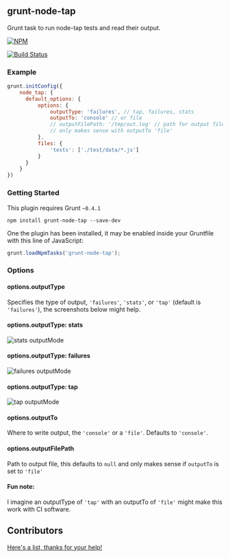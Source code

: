 ## grunt-node-tap
Grunt task to run node-tap tests and read their output.

[![NPM](https://nodei.co/npm/grunt-node-tap.png)](https://nodei.co/npm/grunt-node-tap/)

[![Build Status](https://travis-ci.org/maxnachlinger/grunt-node-tap.png?branch=master)](https://travis-ci.org/maxnachlinger/grunt-node-tap)

### Example
```js
grunt.initConfig({
    node_tap: {
      default_options: {
          options: {
              outputType: 'failures', // tap, failures, stats
              outputTo: 'console' // or file
              // outputFilePath: '/tmp/out.log' // path for output file, 
              // only makes sense with outputTo 'file'
          },
          files: {
              'tests': ['./test/data/*.js']
          }
      }
    }
})
```

### Getting Started
This plugin requires Grunt `~0.4.1` 
```shell
npm install grunt-node-tap --save-dev
```
One the plugin has been installed, it may be enabled inside your Gruntfile with this line of JavaScript:
```js
grunt.loadNpmTasks('grunt-node-tap');
```

### Options

#### options.outputType
Specifies the type of output, `'failures'`, `'stats'`, or `'tap'` (default is `'failures'`), 
the screenshots below might help.


#### options.outputType: stats
![stats outputMode](https://raw.github.com/maxnachlinger/grunt-node-tap/master/doc/stats.png)

#### options.outputType: failures
![failures outputMode](https://raw.github.com/maxnachlinger/grunt-node-tap/master/doc/failures.png)

#### options.outputType: tap
![tap outputMode](https://raw.github.com/maxnachlinger/grunt-node-tap/master/doc/tap.png)

#### options.outputTo
Where to write output, the `'console'` or a `'file'`. Defaults to `'console'`. 

#### options.outputFilePath
Path to output file, this defaults to `null` and only makes sense if `outputTo` is set to `'file'`

#### Fun note:
I imagine an outputType of `'tap'` with an outputTo of `'file'` might make this work with CI software.

## Contributors
[Here's a list, thanks for your help!](https://github.com/maxnachlinger/grunt-node-tap/graphs/contributors)
